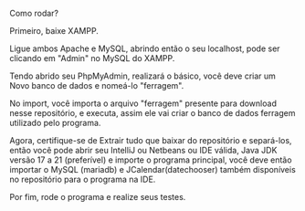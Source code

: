 Como rodar?

Primeiro, baixe XAMPP.

Ligue ambos Apache e MySQL, abrindo então o seu localhost, pode ser clicando em "Admin" no MySQL do XAMPP.

Tendo abrido seu PhpMyAdmin, realizará o básico, você deve criar um Novo banco de dados e nomeá-lo "ferragem".

No import, você importa o arquivo "ferragem" presente para download nesse repositório, e executa, assim ele vai criar o banco de dados ferragem utilizado pelo programa.

Agora, certifique-se de Extrair tudo que baixar do repositório e separá-los, então você pode abrir seu IntelliJ ou Netbeans ou IDE válida, Java JDK versão 17 a 21 (preferível) e importe o programa principal, você deve então importar o MySQL (mariadb) e JCalendar(datechooser) também disponíveis no repositório para o programa na IDE.

Por fim, rode o programa e realize seus testes.
